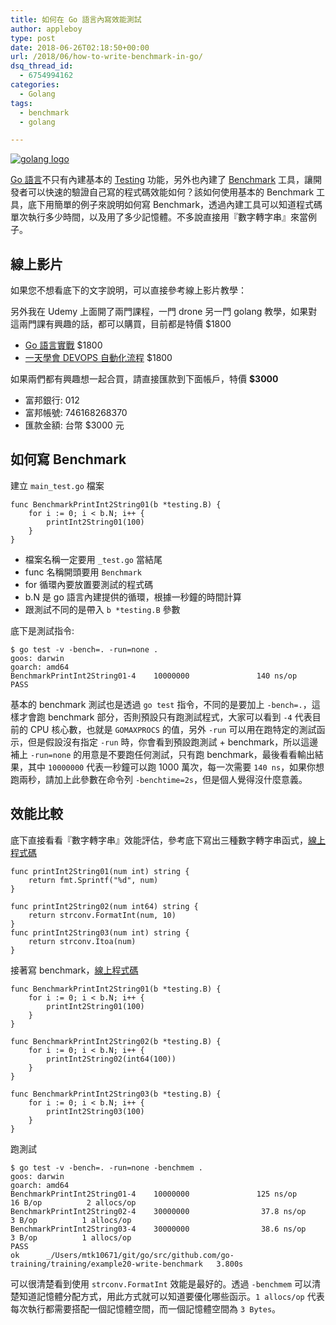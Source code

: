 ```yaml
---
title: 如何在 Go 語言內寫效能測試
author: appleboy
type: post
date: 2018-06-26T02:18:50+00:00
url: /2018/06/how-to-write-benchmark-in-go/
dsq_thread_id:
  - 6754994162
categories:
  - Golang
tags:
  - benchmark
  - golang

---
```

[![golang logo][1]][1]

[Go 語言][2]不只有內建基本的 [Testing][3] 功能，另外也內建了 [Benchmark][4] 工具，讓開發者可以快速的驗證自己寫的程式碼效能如何？該如何使用基本的 Benchmark 工具，底下用簡單的例子來說明如何寫 Benchmark，透過內建工具可以知道程式碼單次執行多少時間，以及用了多少記憶體。不多說直接用『數字轉字串』來當例子。

<!--more-->

## 線上影片

如果您不想看底下的文字說明，可以直接參考線上影片教學：

另外我在 Udemy 上面開了兩門課程，一門 drone 另一門 golang 教學，如果對這兩門課有興趣的話，都可以購買，目前都是特價 $1800

  * [Go 語言實戰][5] $1800
  * [一天學會 DEVOPS 自動化流程][6] $1800

如果兩們都有興趣想一起合買，請直接匯款到下面帳戶，特價 **$3000**

  * 富邦銀行: 012
  * 富邦帳號: 746168268370
  * 匯款金額: 台幣 $3000 元

## 如何寫 Benchmark

建立 `main_test.go` 檔案

<pre><code class="language-go">func BenchmarkPrintInt2String01(b *testing.B) {
    for i := 0; i &lt; b.N; i++ {
        printInt2String01(100)
    }
}</code></pre>

  * 檔案名稱一定要用 `_test.go` 當結尾
  * func 名稱開頭要用 `Benchmark`
  * for 循環內要放置要測試的程式碼
  * b.N 是 go 語言內建提供的循環，根據一秒鐘的時間計算
  * 跟測試不同的是帶入 `b *testing.B` 參數

底下是測試指令:

<pre><code class="language-bash">$ go test -v -bench=. -run=none .
goos: darwin
goarch: amd64
BenchmarkPrintInt2String01-4    10000000               140 ns/op
PASS</code></pre>

基本的 benchmark 測試也是透過 `go test` 指令，不同的是要加上 `-bench=.`，這樣才會跑 benchmark 部分，否則預設只有跑測試程式，大家可以看到 `-4` 代表目前的 CPU 核心數，也就是 `GOMAXPROCS` 的值，另外 `-run` 可以用在跑特定的測試函示，但是假設沒有指定 `-run` 時，你會看到預設跑測試 + benchmark，所以這邊補上 `-run=none` 的用意是不要跑任何測試，只有跑 benchmark，最後看看輸出結果，其中 `10000000` 代表一秒鐘可以跑 1000 萬次，每一次需要 `140 ns`，如果你想跑兩秒，請加上此參數在命令列 `-benchtime=2s`，但是個人覺得沒什麼意義。

## 效能比較

底下直接看看『數字轉字串』效能評估，參考底下寫出三種數字轉字串函式，[線上程式碼][7]

<pre><code class="language-go">func printInt2String01(num int) string {
    return fmt.Sprintf("%d", num)
}

func printInt2String02(num int64) string {
    return strconv.FormatInt(num, 10)
}
func printInt2String03(num int) string {
    return strconv.Itoa(num)
}</code></pre>

接著寫 benchmark，[線上程式碼][8]

<pre><code class="language-go">func BenchmarkPrintInt2String01(b *testing.B) {
    for i := 0; i &lt; b.N; i++ {
        printInt2String01(100)
    }
}

func BenchmarkPrintInt2String02(b *testing.B) {
    for i := 0; i &lt; b.N; i++ {
        printInt2String02(int64(100))
    }
}

func BenchmarkPrintInt2String03(b *testing.B) {
    for i := 0; i &lt; b.N; i++ {
        printInt2String03(100)
    }
}</code></pre>

跑測試

<pre><code class="language-bash">$ go test -v -bench=. -run=none -benchmem .
goos: darwin
goarch: amd64
BenchmarkPrintInt2String01-4    10000000               125 ns/op              16 B/op          2 allocs/op
BenchmarkPrintInt2String02-4    30000000                37.8 ns/op             3 B/op          1 allocs/op
BenchmarkPrintInt2String03-4    30000000                38.6 ns/op             3 B/op          1 allocs/op
PASS
ok      _/Users/mtk10671/git/go/src/github.com/go-training/training/example20-write-benchmark   3.800s</code></pre>

可以很清楚看到使用 `strconv.FormatInt` 效能是最好的。透過 `-benchmem` 可以清楚知道記憶體分配方式，用此方式就可以知道要優化哪些函示。`1 allocs/op` 代表每次執行都需要搭配一個記憶體空間，而一個記憶體空間為 `3 Bytes`。

 [1]: https://lh3.googleusercontent.com/jsocHCR9A9yEfDVUTrU0m42_aHhTEVDGW5p5PsQSx7GSlkt3gLjohfXH3S7P7p982332ruU_e-EtW0LwmiuZjvN65VIcyME-zE35C6EM0IV1nqY6KoNw3dwW2djjid3F-T5YgnJothA=w1920-h1080 "golang logo"
 [2]: https://golang.org/
 [3]: https://golang.org/pkg/testing/
 [4]: https://golang.org/pkg/testing/#hdr-Benchmarks
 [5]: https://www.udemy.com/golang-fight/?couponCode=GOLANG-TOP
 [6]: https://www.udemy.com/devops-oneday/?couponCode=DRONE-DEVOPS
 [7]: https://github.com/go-training/training/blob/26838fcdfaa49e2c5e1b893c84498a5f28c2e7ac/example20-write-benchmark/main.go#L8-L23
 [8]: https://github.com/go-training/training/blob/26838fcdfaa49e2c5e1b893c84498a5f28c2e7ac/example20-write-benchmark/main_test.go#L23-L39